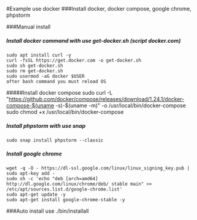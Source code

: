 #Example use docker
###Install docker, docker compose, google chrome, phpstorm

###Manual install
##### Install docker command with use get-docker.sh (script docker.com)

	sudo apt install curl -y
	curl -fsSL https://get.docker.com -o get-docker.sh
	sudo sh get-docker.sh
	sudo rm get-docker.sh
	sudo usermod -aG docker $USER
	after bash command you must reload OS

#####Install docker compose
	sudo curl -L "https://github.com/docker/compose/releases/download/1.24.1/docker-compose-$(uname -s)-$(uname -m)" -o /usr/local/bin/docker-compose
	sudo chmod +x /usr/local/bin/docker-compose

##### Install phpstorm with use snap
	sudo snap install phpstorm --classic 

##### Install google chrome
	wget -q -O - https://dl-ssl.google.com/linux/linux_signing_key.pub | sudo apt-key add -
	sudo sh -c 'echo "deb [arch=amd64] http://dl.google.com/linux/chrome/deb/ stable main" >> /etc/apt/sources.list.d/google-chrome.list'
	sudo apt-get update -y
	sudo apt-get install google-chrome-stable -y

###Auto install
	use ./bin/installall